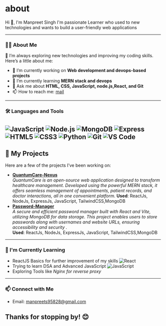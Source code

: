 # about
Hi 👋, I'm Manpreet Singh
I'm passionate Learner who used to new technologies and wants to build a user-friendly web applications

---

### 🧑‍💻 About Me
🚀 I’m always exploring new technologies and improving my coding skills. Here’s a little about me:
- 🔭 I’m currently working on **Web development and devops-based projects**
- 🌱 I’m currently learning **MERN stack and devops**
- 💬 Ask me about **HTML, CSS, JavaScript, node.js,React, and Git**
- 📫 How to reach me: [mail](manpreets95828@gmail.com) 

---

### 🛠️ Languages and Tools
![JavaScript](https://img.shields.io/badge/-JavaScript-black?style=flat-square&logo=javascript)
![Node.js](https://img.shields.io/badge/-Node.js-black?style=flat-square&logo=node.js)
![MongoDB](https://img.shields.io/badge/-MongoDB-black?style=flat-square&logo=mongodb)
![Express](https://img.shields.io/badge/-Express-black?style=flat-square&logo=express)
![HTML5](https://img.shields.io/badge/-HTML5-black?style=flat-square&logo=html5)
![CSS3](https://img.shields.io/badge/-CSS3-black?style=flat-square&logo=css3)
![Python](https://img.shields.io/badge/-Python-black?style=flat-square&logo=python)
![Git](https://img.shields.io/badge/-Git-black?style=flat-square&logo=git)
![VS Code](https://img.shields.io/badge/-VS%20Code-black?style=flat-square&logo=visual-studio-code)
---
## 📂 My Projects
Here are a few of the projects I’ve been working on:

 - **[QuantumCare-Nexus](https://github.com/Manpreets59/QuantumCare-Nexus)**  
  _QuantumCare is an open-source web application designed to transform healthcare management. Developed using the powerful MERN stack, it offers seamless management of appointments, patient records, and doctor interactions, all in one convenient platform._
  **Used**: ReactJs, NodeJs, ExpressJs, JavaScript, TailwindCSS,MongoDB
- **[Password-Manager](https://github.com/Manpreets59/Password-Manager)**  
  _A secure and efficient password manager built with React and Vite, utilizing MongoDB for data storage. This project enables users to store passwords along with usernames and website URLs, ensuring accessibility and security ._  
  **Used**: ReactJs, NodeJs, ExpressJs, JavaScript, TailwindCSS,MongoDB

---
### 🌟 I'm Currently Learning
  - ReactJS Basics for further improvement of my skills ![React](https://img.shields.io/badge/-React-black?style=flat-square&logo=react)
  - Trying to learn DSA and Advanced JavaScript ![JavaScript](https://img.shields.io/badge/-JavaScript-black?style=flat-square&logo=javascript)
  - Exploring Tools like _Nginx for reverse proxy_
---
### 📫 Connect with Me
- Email: [manpreets95828@gmail.com](mailto:manpreets95828@gmail.com)

Thanks for stopping by! 😊
---
